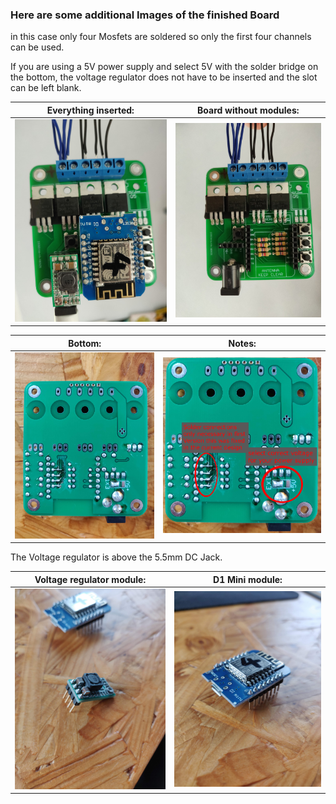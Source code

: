 ### Here are some additional Images of the finished Board
in this case only four Mosfets are soldered so  only the first four channels can be used.

If you are using a 5V power supply and select 5V with the solder bridge on the bottom, the voltage regulator does not have to be inserted and the slot can be left blank.

| Everything inserted: | Board without modules: | 
|------|-------|
|![all](https://raw.githubusercontent.com/Nikfinn99/diyHue_PCB-Files/master/PCB_Files/5-channel_PWM/images/IMG_20181230_103410.jpg) | ![empty](https://github.com/Nikfinn99/diyHue_PCB-Files/blob/master/PCB_Files/5-channel_PWM/images/IMG_20181230_103527.jpg?raw=true) | 

| Bottom: | Notes: |
|-|-|
| ![bottom](https://github.com/Nikfinn99/diyHue_PCB-Files/blob/master/PCB_Files/5-channel_PWM/images/IMG_20181230_110004.jpg?raw=true) | ![empty](https://github.com/Nikfinn99/diyHue_PCB-Files/blob/master/PCB_Files/5-channel_PWM/images/IMG_20181230_110004_edit.jpg?raw=true)

The Voltage regulator is above the 5.5mm DC Jack.

| Voltage regulator module: | D1 Mini module: |
|--|--|
| ![voltage regulator](https://github.com/Nikfinn99/diyHue_PCB-Files/blob/master/PCB_Files/5-channel_PWM/images/IMG_20181230_103452.jpg?raw=true) | ![D1 Mini](https://github.com/Nikfinn99/diyHue_PCB-Files/blob/master/PCB_Files/5-channel_PWM/images/IMG_20181230_103502.jpg?raw=true)|
